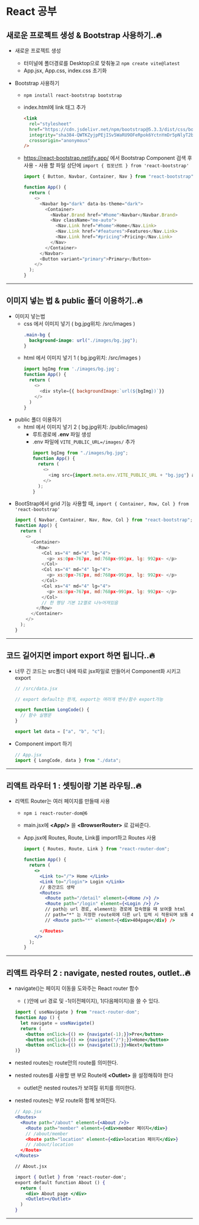 # React 공부

## 새로운 프로젝트 생성 & Bootstrap 사용하기..🔥

- 새로운 프로젝트 생성
  - 터미널에 폴더경로를 Desktop으로 맞춰놓고 `npm create vite@latest`
  - App.jsx, App.css, index.css 초기화
- Bootstrap 사용하기

  - `npm install react-bootstrap bootstrap`
  - index.html에 link 태그 추가
    ```html
    <link
      rel="stylesheet"
      href="https://cdn.jsdelivr.net/npm/bootstrap@5.3.3/dist/css/bootstrap.min.css"
      integrity="sha384-QWTKZyjpPEjISv5WaRU9OFeRpok6YctnYmDr5pNlyT2bRjXh0JMhjY6hW+ALEwIH"
      crossorigin="anonymous"
    />
    ```
  - https://react-bootstrap.netlify.app/ 에서 Bootstrap Component 검색 후 사용 - 사용 할 파일 상단에 `import { 컴포넌트 } from 'react-bootstrap'`

    ```js
    import { Button, Navbar, Container, Nav } from "react-bootstrap";

    function App() {
      return (
        <>
          <Navbar bg="dark" data-bs-theme="dark">
            <Container>
              <Navbar.Brand href="#home">Navbar</Navbar.Brand>
              <Nav className="me-auto">
                <Nav.Link href="#home">Home</Nav.Link>
                <Nav.Link href="#features">Features</Nav.Link>
                <Nav.Link href="#pricing">Pricing</Nav.Link>
              </Nav>
            </Container>
          </Navbar>
          <Button variant="primary">Primary</Button>
        </>
      );
    }
    ```

---

## 이미지 넣는 법 & public 폴더 이용하기..🔥

- 이미지 넣는법
  - css 에서 이미지 넣기 ( bg.jpg위치: /src/images )
    ```css
    .main-bg {
      background-image: url("./images/bg.jpg");
    }
    ```
  - html 에서 이미지 넣기 1 ( bg.jpg위치: /src/images )
    ```js
    import bgImg from './images/bg.jpg';
    function App() {
      return (
        <>
          <div style={{ backgroundImage:`url(${bgImg})`}}
        </>
      )
    }
    ```
- public 폴더 이용하기
  - html 에서 이미지 넣기 2 ( bg.jpg위치: /public/images)
    - 루트경로에 **.env** 파일 생성
    - .env 파일에 `VITE_PUBLIC_URL=/images/` 추가
      ```js
      import bgImg from "./images/bg.jpg";
      function App() {
        return (
          <>
            <img src={import.meta.env.VITE_PUBLIC_URL + "bg.jpg"} alt="bgImg" />
          </>
        );
      }
      ```
- BootStrap에서 grid 기능 사용할 때, `import { Container, Row, Col } from 'react-bootstrap'`
  ```js
  import { Navbar, Container, Nav, Row, Col } from "react-bootstrap";
  function App() {
    return (
      <>
        <Container>
          <Row>
            <Col xs="4" md="4" lg="4">
              <p> xs:0px~767px, md:768px~991px, lg: 992px~ </p>
            </Col>
            <Col xs="4" md="4" lg="4">
              <p> xs:0px~767px, md:768px~991px, lg: 992px~ </p>
            </Col>
            <Col xs="4" md="4" lg="4">
              <p> xs:0px~767px, md:768px~991px, lg: 992px~ </p>
            </Col>
            // 한 행당 기본 12열로 나누어져있음
          </Row>
        </Container>
      </>
    );
  }
  ```

---

## 코드 길어지면 import export 하면 됩니다..🔥

- 너무 긴 코드는 src폴더 내에 따로 jsx파일로 만들어서 Component화 시키고 export

  ```jsx
  // /src/data.jsx

  // export default는 한개, export는 여러개 변수/함수 export가능

  export function LongCode() {
    // 함수 실행문
  }

  export let data = ["a", "b", "c"];
  ```

- Component import 하기
  ```jsx
  // App.jsx
  import { LongCode, data } from "./data";
  ```

---

## 리액트 라우터 1 : 셋팅이랑 기본 라우팅..🔥

- 리액트 Router는 여러 페이지를 만들때 사용

  - `npm i react-router-dom@6`
  - main.jsx에 **\<App/>** 을 **\<BrowserRouter>** 로 감싸준다.
  - App.jsx에 Routes, Route, Link를 import하고 Routes 사용

    ```jsx
    import { Routes, Route, Link } from "react-router-dom";

    function App() {
      return (
        <>
          <Link to="/"> Home </Link>
          <Link to="/login"> Login </Link>
          // 중간코드 생략
          <Routes>
            <Route path="/detail" element={<Home />} />
            <Route path="/login" element={<Login />} />
            // path는 url 경로, element는 경로에 접속했을 때 보여줄 html
            // path="*" 는 지정한 route외에 다른 url 입력 시 적용되며 보통 404page를 보여줌
            // <Route path="*" element={<div>404page</div} />

          </Routes>
        </>
      );
    }
    ```

---

## 리액트 라우터 2 : navigate, nested routes, outlet..🔥

- navigate()는 페이지 이동을 도와주는 React router 함수

  - ( )안에 url 경로 및 -1(이전페이지), 1(다음페이지)을 쓸 수 있다.

  ```jsx
  import { useNavigate } from "react-router-dom";
  function App () {
    let navigate = useNavigate()
    return (
      <button onClick={() => {navigate(-1);}}>Pre</button>
      <button onClick={() => {navigate("/");}}>Home</button>
      <button onClick={() => {navigate(1);}}>Next</button>
  )}
  ```

- nested routes는 route안의 route를 의미한다.
- nested routes를 사용할 땐 부모 Route에 **\<Outlet>** 을 설정해줘야 한다
  - outlet은 nested routes가 보여질 위치를 의미한다.
- nested routes는 부모 route와 함께 보여진다.

  ```jsx
  // App.jsx
  <Routes>
    <Route path="/about" element={<About />}>
      <Route path="member" element={<div>member 페이지</div>}
      // /about/member
      <Route path="location" element={<div>location 페이지</div>}
      // /about/location
    </Route>
  </Routes>

  // About.jsx

  import { Outlet } from 'react-router-dom';
  export default function About () {
    return (
      <div> About page </div>
      <Outlet></Outlet>
    )
  }
  ```

---
